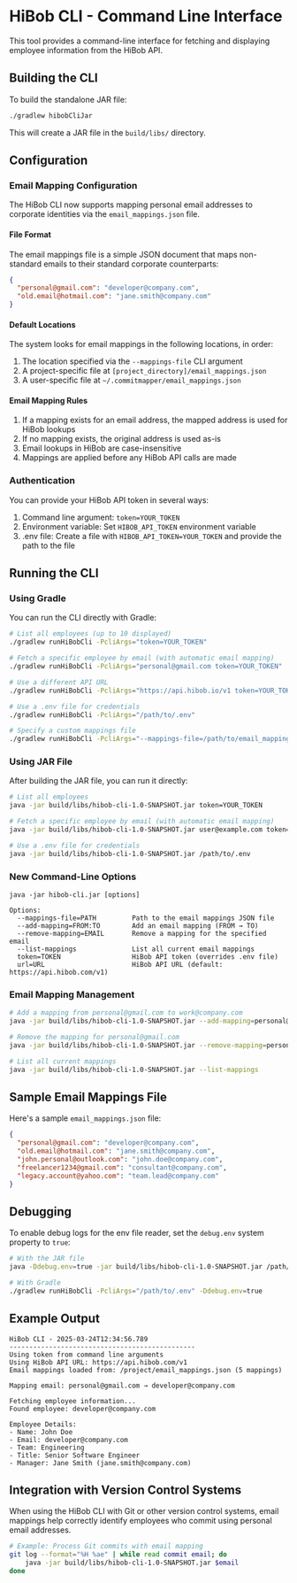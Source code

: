 # HiBob CLI - Command Line Interface

This tool provides a command-line interface for fetching and displaying employee information from the HiBob API.

## Building the CLI

To build the standalone JAR file:

```bash
./gradlew hibobCliJar
```

This will create a JAR file in the `build/libs/` directory.

## Configuration

### Email Mapping Configuration

The HiBob CLI now supports mapping personal email addresses to corporate identities via the `email_mappings.json` file.

#### File Format

The email mappings file is a simple JSON document that maps non-standard emails to their standard corporate counterparts:

```json
{
  "personal@gmail.com": "developer@company.com",
  "old.email@hotmail.com": "jane.smith@company.com"
}
```

#### Default Locations

The system looks for email mappings in the following locations, in order:

1. The location specified via the `--mappings-file` CLI argument
2. A project-specific file at `[project_directory]/email_mappings.json`
3. A user-specific file at `~/.commitmapper/email_mappings.json`

#### Email Mapping Rules

1. If a mapping exists for an email address, the mapped address is used for HiBob lookups
2. If no mapping exists, the original address is used as-is
3. Email lookups in HiBob are case-insensitive
4. Mappings are applied before any HiBob API calls are made

### Authentication

You can provide your HiBob API token in several ways:

1. Command line argument: `token=YOUR_TOKEN`
2. Environment variable: Set `HIBOB_API_TOKEN` environment variable
3. .env file: Create a file with `HIBOB_API_TOKEN=YOUR_TOKEN` and provide the path to the file

## Running the CLI

### Using Gradle

You can run the CLI directly with Gradle:

```bash
# List all employees (up to 10 displayed)
./gradlew runHiBobCli -PcliArgs="token=YOUR_TOKEN"

# Fetch a specific employee by email (with automatic email mapping)
./gradlew runHiBobCli -PcliArgs="personal@gmail.com token=YOUR_TOKEN"

# Use a different API URL
./gradlew runHiBobCli -PcliArgs="https://api.hibob.io/v1 token=YOUR_TOKEN"

# Use a .env file for credentials
./gradlew runHiBobCli -PcliArgs="/path/to/.env"

# Specify a custom mappings file
./gradlew runHiBobCli -PcliArgs="--mappings-file=/path/to/email_mappings.json token=YOUR_TOKEN"
```

### Using JAR File

After building the JAR file, you can run it directly:

```bash
# List all employees
java -jar build/libs/hibob-cli-1.0-SNAPSHOT.jar token=YOUR_TOKEN

# Fetch a specific employee by email (with automatic email mapping)
java -jar build/libs/hibob-cli-1.0-SNAPSHOT.jar user@example.com token=YOUR_TOKEN

# Use a .env file for credentials
java -jar build/libs/hibob-cli-1.0-SNAPSHOT.jar /path/to/.env
```

### New Command-Line Options

```
java -jar hibob-cli.jar [options]

Options:
  --mappings-file=PATH         Path to the email mappings JSON file
  --add-mapping=FROM:TO        Add an email mapping (FROM → TO)
  --remove-mapping=EMAIL       Remove a mapping for the specified email
  --list-mappings              List all current email mappings
  token=TOKEN                  HiBob API token (overrides .env file)
  url=URL                      HiBob API URL (default: https://api.hibob.com/v1)
```

### Email Mapping Management

```bash
# Add a mapping from personal@gmail.com to work@company.com
java -jar build/libs/hibob-cli-1.0-SNAPSHOT.jar --add-mapping=personal@gmail.com:work@company.com

# Remove the mapping for personal@gmail.com
java -jar build/libs/hibob-cli-1.0-SNAPSHOT.jar --remove-mapping=personal@gmail.com

# List all current mappings
java -jar build/libs/hibob-cli-1.0-SNAPSHOT.jar --list-mappings
```

## Sample Email Mappings File

Here's a sample `email_mappings.json` file:

```json
{
  "personal@gmail.com": "developer@company.com",
  "old.email@hotmail.com": "jane.smith@company.com",
  "john.personal@outlook.com": "john.doe@company.com",
  "freelancer1234@gmail.com": "consultant@company.com",
  "legacy.account@yahoo.com": "team.lead@company.com"
}
```

## Debugging

To enable debug logs for the env file reader, set the `debug.env` system property to `true`:

```bash
# With the JAR file
java -Ddebug.env=true -jar build/libs/hibob-cli-1.0-SNAPSHOT.jar /path/to/.env

# With Gradle
./gradlew runHiBobCli -PcliArgs="/path/to/.env" -Ddebug.env=true
```

## Example Output

```
HiBob CLI - 2025-03-24T12:34:56.789
-----------------------------------------------
Using token from command line arguments
Using HiBob API URL: https://api.hibob.com/v1
Email mappings loaded from: /project/email_mappings.json (5 mappings)

Mapping email: personal@gmail.com → developer@company.com

Fetching employee information...
Found employee: developer@company.com

Employee Details:
- Name: John Doe
- Email: developer@company.com
- Team: Engineering
- Title: Senior Software Engineer
- Manager: Jane Smith (jane.smith@company.com)
```

## Integration with Version Control Systems

When using the HiBob CLI with Git or other version control systems, email mappings help correctly identify employees who commit using personal email addresses.

```bash
# Example: Process Git commits with email mapping
git log --format="%H %ae" | while read commit email; do
    java -jar build/libs/hibob-cli-1.0-SNAPSHOT.jar $email
done
```